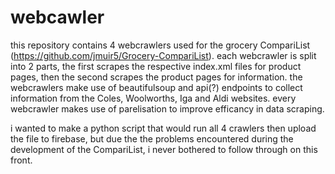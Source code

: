 # webcawler
this repository contains 4 webcrawlers used for the grocery CompariList (https://github.com/jmuir5/Grocery-CompariList). 
each webcrawler is split into 2 parts, the first scrapes the respective index.xml files for product pages, then the second scrapes the product pages for information. 
the webcrawlers make use of beautifulsoup and api(?) endpoints to collect information from the Coles, Woolworths, Iga and Aldi websites.
every webcrawler makes use of parelisation to improve efficancy in data scraping. 

i wanted to make a python script that would run all 4 crawlers then upload the file to firebase, but due the the problems encountered during the development of the CompariList, i never bothered to follow through on this front. 
